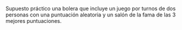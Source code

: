 Supuesto práctico una bolera que incluye un juego por turnos de dos personas con una puntuación aleatoria y un salón de la fama de las 3 mejores puntuaciones.
